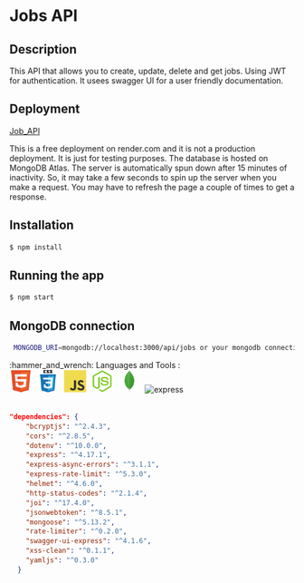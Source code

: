 # Jobs API

## Description

This API that allows you to create, update, delete and get jobs. Using JWT for authentication.
It usees swagger UI for a user friendly documentation.

## Deployment
[Job_API](https://jobsapi-2rms.onrender.com)

This is a free deployment on render.com and it is not a production deployment. It is just for testing purposes. The database is hosted on MongoDB Atlas. The server is automatically spun down after 15 minutes of inactivity. So, it may take a few seconds to spin up the server when you make a request. You may have to refresh the page a couple of times to get a response.

## Installation

```bash
$ npm install
```
## Running the app

```bash
$ npm start
```
## MongoDB connection

```bash
 MONGODB_URI=mongodb://localhost:3000/api/jobs or your mongodb connection to atlas.
```

<div>
:hammer_and_wrench: Languages and Tools : <br />
<img src="https://github.com/devicons/devicon/blob/master/icons/html5/html5-original.svg"width="40" height="40"/>&nbsp;
<img src="https://github.com/devicons/devicon/blob/master/icons/css3/css3-original-wordmark.svg"width="40" height="40"/>&nbsp;
<img src="https://github.com/devicons/devicon/blob/master/icons/javascript/javascript-original.svg"width="40" height="40"/>&nbsp;
<img src="https://github.com/devicons/devicon/blob/master/icons/nodejs/nodejs-original.svg"width="40" height="40"/>&nbsp;
<img src="https://github.com/devicons/devicon/blob/master/icons/mongodb/mongodb-original.svg"width="40" height="40"/>&nbsp;
<img src="https://ih1.redbubble.net/image.438908244.6144/st,small,507x507-pad,600x600,f8f8f8.u2.jpg" alt="express" width="40" height="40"/>&nbsp;
<br /><br />


```json
"dependencies": {
    "bcryptjs": "^2.4.3",
    "cors": "^2.8.5",
    "dotenv": "^10.0.0",
    "express": "^4.17.1",
    "express-async-errors": "^3.1.1",
    "express-rate-limit": "^5.3.0",
    "helmet": "^4.6.0",
    "http-status-codes": "^2.1.4",
    "joi": "^17.4.0",
    "jsonwebtoken": "^8.5.1",
    "mongoose": "^5.13.2",
    "rate-limiter": "^0.2.0",
    "swagger-ui-express": "^4.1.6",
    "xss-clean": "^0.1.1",
    "yamljs": "^0.3.0"
  }
```
</div><br />











 
